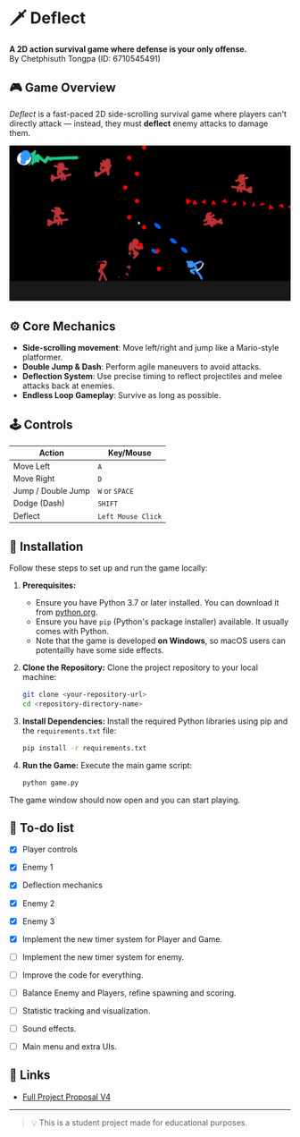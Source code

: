 # 🗡️ Deflect

**A 2D action survival game where defense is your only offense.**  
By Chetphisuth Tongpa (ID: 6710545491)

## 🎮 Game Overview

_Deflect_ is a fast-paced 2D side-scrolling survival game where players can't directly attack — instead, they must **deflect** enemy attacks to damage them.

![Gameplay screenshot](screenshots/gameplay/gameplay1.png)

## ⚙️ Core Mechanics

- **Side-scrolling movement**: Move left/right and jump like a Mario-style platformer.
- **Double Jump & Dash**: Perform agile maneuvers to avoid attacks.
- **Deflection System**: Use precise timing to reflect projectiles and melee attacks back at enemies.
- **Endless Loop Gameplay**: Survive as long as possible.

## 🕹️ Controls

| Action        | Key/Mouse         |
|---------------|-------------------|
| Move Left     | `A`               |
| Move Right    | `D`               |
| Jump / Double Jump | `W` or `SPACE` |
| Dodge (Dash)  | `SHIFT`           |
| Deflect       | `Left Mouse Click`|

## 🔧 Installation

Follow these steps to set up and run the game locally:

1.  **Prerequisites:**
    *   Ensure you have Python 3.7 or later installed. You can download it from [python.org](https://www.python.org/).
    *   Ensure you have `pip` (Python's package installer) available. It usually comes with Python.
    *   Note that the game is developed **on Windows**, so macOS users can potentailly have some side effects.

2.  **Clone the Repository:**
    Clone the project repository to your local machine:
    ```bash
    git clone <your-repository-url>
    cd <repository-directory-name>
    ```

3.  **Install Dependencies:**
    Install the required Python libraries using pip and the `requirements.txt` file:
    ```bash
    pip install -r requirements.txt
    ```

4.  **Run the Game:**
    Execute the main game script:
    ```bash
    python game.py
    ```

The game window should now open and you can start playing.

## 🎯 To-do list

- [x] Player controls
- [x] Enemy 1
- [x] Deflection mechanics
- [x] Enemy 2
- [x] Enemy 3
- [x] Implement the new timer system for Player and Game.
- [ ] Implement the new timer system for enemy.
- [ ] Improve the code for everything.
- [ ] Balance Enemy and Players, refine spawning and scoring.
- [ ] Statistic tracking and visualization.
- [ ] Sound effects.
- [ ] Main menu and extra UIs.


## 📎 Links
- [Full Project Proposal V4](https://docs.google.com/document/d/1NTz00DZZyBh48hizPht9d8jJEmeq7qE31ddM4IOAoks/edit?usp=sharing)

---

> 💡 This is a student project made for educational purposes.

